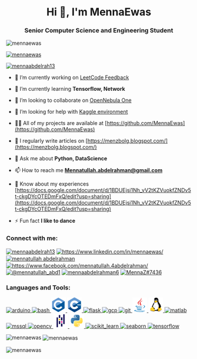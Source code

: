 <h1 align="center">Hi 👋, I'm MennaEwas</h1>
<h3 align="center">Senior Computer Science and Engineering Student</h3>

<p align="left"> <img src="https://komarev.com/ghpvc/?username=mennaewas&label=Profile%20views&color=0e75b6&style=flat" alt="mennaewas" /> </p>

<p align="left"> <a href="https://github.com/ryo-ma/github-profile-trophy"><img src="https://github-profile-trophy.vercel.app/?username=mennaewas" alt="mennaewas" /></a> </p>

<p align="left"> <a href="https://twitter.com/mennaabdelrah13" target="blank"><img src="https://img.shields.io/twitter/follow/mennaabdelrah13?logo=twitter&style=for-the-badge" alt="mennaabdelrah13" /></a> </p>

- 🔭 I’m currently working on [LeetCode Feedback](https://github.com/LeetCode-Feedback/LeetCode-Feedback)

- 🌱 I’m currently learning **Tensorflow, Network**

- 👯 I’m looking to collaborate on [OpenNebula One](https://github.com/OpenNebula/one)

- 🤝 I’m looking for help with [Kaggle environment](https://github.com/MennaEwas/kaggle-environments)

- 👨‍💻 All of my projects are available at [https://github.com/MennaEwas](https://github.com/MennaEwas)

- 📝 I regularly write articles on [https://menzbolg.blogspot.com/](https://menzbolg.blogspot.com/)

- 💬 Ask me about **Python, DataScience**

- 📫 How to reach me **Mennatullah.abdelrahman@gmail.com**

- 📄 Know about my experiences [https://docs.google.com/document/d/1BDUEjsi1Nh_vV2tKZVuokfZNDv5t-ckgDYcOTEDmFxQ/edit?usp=sharing](https://docs.google.com/document/d/1BDUEjsi1Nh_vV2tKZVuokfZNDv5t-ckgDYcOTEDmFxQ/edit?usp=sharing)

- ⚡ Fun fact **I like to dance**

<h3 align="left">Connect with me:</h3>
<p align="left">
<a href="https://twitter.com/mennaabdelrah13" target="blank"><img align="center" src="https://raw.githubusercontent.com/rahuldkjain/github-profile-readme-generator/master/src/images/icons/Social/twitter.svg" alt="mennaabdelrah13" height="30" width="40" /></a>
<a href="https://www.linkedin.com/in/mennaewas" target="blank"><img align="center" src="https://raw.githubusercontent.com/rahuldkjain/github-profile-readme-generator/master/src/images/icons/Social/linked-in-alt.svg" alt="https://www.linkedin.com/in/mennaewas/" height="30" width="40" /></a>
<a href="https://kaggle.com/mennatullah abdelrahman" target="blank"><img align="center" src="https://raw.githubusercontent.com/rahuldkjain/github-profile-readme-generator/master/src/images/icons/Social/kaggle.svg" alt="mennatullah abdelrahman" height="30" width="40" /></a>
<a href="https://fb.com/mennatullah.4abdelrahman" target="blank"><img align="center" src="https://raw.githubusercontent.com/rahuldkjain/github-profile-readme-generator/master/src/images/icons/Social/facebook.svg" alt="https://www.facebook.com/mennatullah.4abdelrahman/" height="30" width="40" /></a>
<a href="https://www.hackerrank.com/@mennatullah_abd1" target="blank"><img align="center" src="https://raw.githubusercontent.com/rahuldkjain/github-profile-readme-generator/master/src/images/icons/Social/hackerrank.svg" alt="@mennatullah_abd1" height="30" width="40" /></a>
<a href="https://www.leetcode.com/mennaabdelrahman6" target="blank"><img align="center" src="https://raw.githubusercontent.com/rahuldkjain/github-profile-readme-generator/master/src/images/icons/Social/leet-code.svg" alt="mennaabdelrahman6" height="30" width="40" /></a>
<a href="https://discord.gg/MennaZ#7436" target="blank"><img align="center" src="https://raw.githubusercontent.com/rahuldkjain/github-profile-readme-generator/master/src/images/icons/Social/discord.svg" alt="MennaZ#7436" height="30" width="40" /></a>
</p>

<h3 align="left">Languages and Tools:</h3>
<p align="left"> <a href="https://www.arduino.cc/" target="_blank" rel="noreferrer"> <img src="https://cdn.worldvectorlogo.com/logos/arduino-1.svg" alt="arduino" width="40" height="40"/> </a> <a href="https://www.gnu.org/software/bash/" target="_blank" rel="noreferrer"> <img src="https://www.vectorlogo.zone/logos/gnu_bash/gnu_bash-icon.svg" alt="bash" width="40" height="40"/> </a> <a href="https://www.cprogramming.com/" target="_blank" rel="noreferrer"> <img src="https://raw.githubusercontent.com/devicons/devicon/master/icons/c/c-original.svg" alt="c" width="40" height="40"/> </a> <a href="https://www.w3schools.com/cpp/" target="_blank" rel="noreferrer"> <img src="https://raw.githubusercontent.com/devicons/devicon/master/icons/cplusplus/cplusplus-original.svg" alt="cplusplus" width="40" height="40"/> </a> <a href="https://flask.palletsprojects.com/" target="_blank" rel="noreferrer"> <img src="https://www.vectorlogo.zone/logos/pocoo_flask/pocoo_flask-icon.svg" alt="flask" width="40" height="40"/> </a> <a href="https://cloud.google.com" target="_blank" rel="noreferrer"> <img src="https://www.vectorlogo.zone/logos/google_cloud/google_cloud-icon.svg" alt="gcp" width="40" height="40"/> </a> <a href="https://git-scm.com/" target="_blank" rel="noreferrer"> <img src="https://www.vectorlogo.zone/logos/git-scm/git-scm-icon.svg" alt="git" width="40" height="40"/> </a> <a href="https://www.java.com" target="_blank" rel="noreferrer"> <img src="https://raw.githubusercontent.com/devicons/devicon/master/icons/java/java-original.svg" alt="java" width="40" height="40"/> </a> <a href="https://www.linux.org/" target="_blank" rel="noreferrer"> <img src="https://raw.githubusercontent.com/devicons/devicon/master/icons/linux/linux-original.svg" alt="linux" width="40" height="40"/> </a> <a href="https://www.mathworks.com/" target="_blank" rel="noreferrer"> <img src="https://upload.wikimedia.org/wikipedia/commons/2/21/Matlab_Logo.png" alt="matlab" width="40" height="40"/> </a> <a href="https://www.microsoft.com/en-us/sql-server" target="_blank" rel="noreferrer"> <img src="https://www.svgrepo.com/show/303229/microsoft-sql-server-logo.svg" alt="mssql" width="40" height="40"/> </a> <a href="https://opencv.org/" target="_blank" rel="noreferrer"> <img src="https://www.vectorlogo.zone/logos/opencv/opencv-icon.svg" alt="opencv" width="40" height="40"/> </a> <a href="https://pandas.pydata.org/" target="_blank" rel="noreferrer"> <img src="https://raw.githubusercontent.com/devicons/devicon/2ae2a900d2f041da66e950e4d48052658d850630/icons/pandas/pandas-original.svg" alt="pandas" width="40" height="40"/> </a> <a href="https://www.python.org" target="_blank" rel="noreferrer"> <img src="https://raw.githubusercontent.com/devicons/devicon/master/icons/python/python-original.svg" alt="python" width="40" height="40"/> </a> <a href="https://scikit-learn.org/" target="_blank" rel="noreferrer"> <img src="https://upload.wikimedia.org/wikipedia/commons/0/05/Scikit_learn_logo_small.svg" alt="scikit_learn" width="40" height="40"/> </a> <a href="https://seaborn.pydata.org/" target="_blank" rel="noreferrer"> <img src="https://seaborn.pydata.org/_images/logo-mark-lightbg.svg" alt="seaborn" width="40" height="40"/> </a> <a href="https://www.tensorflow.org" target="_blank" rel="noreferrer"> <img src="https://www.vectorlogo.zone/logos/tensorflow/tensorflow-icon.svg" alt="tensorflow" width="40" height="40"/> </a> </p>

<p><img align="left" src="https://github-readme-stats.vercel.app/api/top-langs?username=mennaewas&show_icons=true&locale=en&layout=compact" alt="mennaewas" /></p>

<p>&nbsp;<img align="center" src="https://github-readme-stats.vercel.app/api?username=mennaewas&show_icons=true&locale=en" alt="mennaewas" /></p>

<p><img align="center" src="https://github-readme-streak-stats.herokuapp.com/?user=mennaewas&" alt="mennaewas" /></p>

